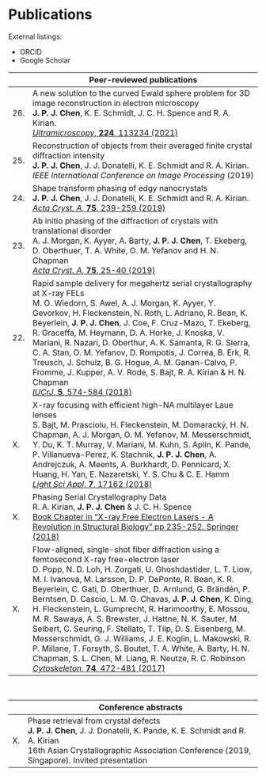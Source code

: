 # Publications

External listings:
- ORCID
- Google Scholar

| |  Peer-reviewed publications  | 
|-|-|
|26. |  A new solution to the curved Ewald sphere problem for 3D image reconstruction in electron microscopy <br> **J. P. J. Chen**, K. E. Schmidt, J. C. H. Spence and R. A. Kirian. <br> [_Ultramicroscopy_, **224**, 113234 (2021)](https://doi.org/10.1016/j.ultramic.2021.113234) | 
|25. |  Reconstruction of objects from their averaged finite crystal diffraction intensity <br> **J. P. J. Chen**, J. J. Donatelli, K. E. Schmidt and R. A. Kirian. <br> _IEEE International Conference on Image Processing_ (2019) |
|24. |  Shape transform phasing of edgy nanocrystals <br> **J. P. J. Chen**, J. J. Donatelli, K. E. Schmidt and R. A. Kirian. <br> [_Acta Cryst. A_, **75**, 239-259 (2019)](https://doi.org/10.1107/S205327331900113X) |
|23. |  Ab initio phasing of the diffraction of crystals with translational disorder <br> A. J. Morgan, K. Ayyer, A. Barty, **J. P. J. Chen**, T. Ekeberg, D. Oberthuer, T. A. White, O. M. Yefanov and H. N. Chapman  <br> [_Acta Cryst. A_, **75**, 25-40 (2019)](https://doi.org/10.1107/S2053273318015395) |
|22. |  Rapid sample delivery for megahertz serial crystallography at X-ray FELs <br> M. O. Wiedorn, S. Awel, A. J. Morgan, K. Ayyer, Y. Gevorkov, H. Fleckenstein, N. Roth, L. Adriano, R. Bean, K. Beyerlein, **J. P. J. Chen**, J. Coe, F. Cruz-Mazo, T. Ekeberg, R. Graceffa, M. Heymann, D. A. Horke, J. Knoska, V. Mariani, R. Nazari, D. Oberthur, A. K. Samanta, R. G. Sierra, C. A. Stan, O. M. Yefanov, D. Rompotis, J. Correa, B. Erk, R. Treusch, J. Schulz, B. G. Hogue, A. M. Ganan-Calvo, P. Fromme, J. Kupper, A. V. Rode, S. Bajt, R. A. Kirian & H. N. Chapman <br> [_IUCrJ_, **5**, 574-584 (2018)](https://doi.org/10.1107/S2052252518008369) |
|X. |  X-ray focusing with efficient high-NA multilayer Laue lenses <br> S. Bajt, M. Prasciolu, H. Fleckenstein, M. Domaracký, H. N. Chapman, A. J. Morgan, O. M. Yefanov, M. Messerschmidt, Y. Du, K. T. Murray, V. Mariani, M. Kuhn, S. Aplin, K. Pande, P. Villanueva-Perez, K. Stachnik, **J. P. J. Chen**, A. Andrejczuk, A. Meents, A. Burkhardt, D. Pennicard, X. Huang, H. Yan, E. Nazaretski, Y. S. Chu & C. E. Hamm  <br> [_Light Sci Appl_, **7**, 17162 (2018)](https://doi.org/10.1038/lsa.2017.162) |
|X. |  Phasing Serial Crystallography Data <br> R. A. Kirian, **J. P. J. Chen** & J. C. H. Spence <br> [Book Chapter in “X-ray Free Electron Lasers - A Revolution in Structural Biology” pp 235-252. Springer (2018)](https://link.springer.com/chapter/10.1007/978-3-030-00551-1_8) |
|X. | Flow-aligned, single-shot fiber diffraction using a femtosecond X-ray free-electron laser  <br> D. Popp, N. D. Loh, H. Zorgati, U. Ghoshdastider, L. T. Liow, M. I. Ivanova, M. Larsson, D. P. DePonte, R. Bean, K. R. Beyerlein, C. Gati, D. Oberthuer, D. Arnlund, G. Brändén, P. Berntsen, D. Cascio, L. M. G. Chavas, **J. P. J. Chen**, K. Ding, H. Fleckenstein, L. Gumprecht, R. Harimoorthy, E. Mossou, M. R. Sawaya, A. S. Brewster, J. Hattne, N. K. Sauter, M. Seibert, C. Seuring, F. Stellato, T. Tilp, D. S. Eisenberg, M. Messerschmidt, G. J. Williams, J. E. Koglin, L. Makowski, R. P. Millane, T. Forsyth, S. Boutet, T. A. White, A. Barty, H. N. Chapman, S. L. Chen, M. Liang, R. Neutze, R. C. Robinson <br> [_Cytoskeleton_, **74**, 472-481 (2017)](https://doi.org/10.1002/cm.21378) |


<br>


| |  Conference abstracts  | 
|-|-|
|X. |  Phase retrieval from crystal defects <br> **J. P. J. Chen**, J. J. Donatelli, K. Pande, K. E. Schmidt and R. A. Kirian <br> 16th Asian Crystallographic Association Conference (2019, Singapore). Invited presentation |



